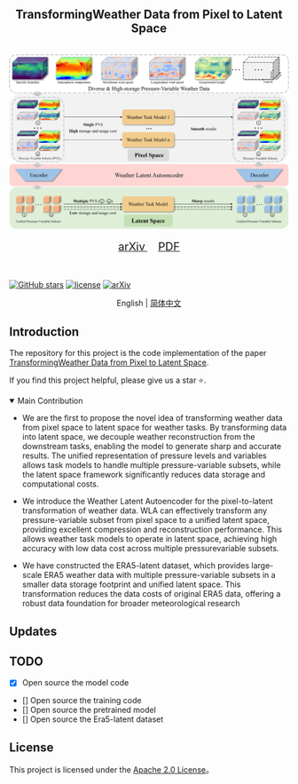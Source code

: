 <div align="center">
    <h2>
        TransformingWeather Data from Pixel to Latent Space
    </h2>
</div>
<br>

<div align="center">
  <img src="resources/weather_latent_autoencoder_overview.jpg" width="800"/>
</div>
<br>
<div align="center">
  <!-- <a href="https://kychen.me/RSMamba">
    <span style="font-size: 20px; ">项目主页</span>
  </a>
       -->
  <a href="">
    <span style="font-size: 20px; ">arXiv</span>
  </a>
      
  <a href="resources/weather_latent_autoencoder_arxiv.pdf">
    <span style="font-size: 20px; ">PDF</span>
  </a>
  <!--     
  <a href="https://huggingface.co/spaces/KyanChen/RSMamba">
    <span style="font-size: 20px; ">HFSpace</span>
  </a> -->
</div>
<br>
<br>

[![GitHub stars](https://badgen.net/github/stars/walking-shadow/Weather-Latent-Autoencoder)](https://github.com/walking-shadow/Weather-Latent-Autoencoder)
[![license](https://img.shields.io/badge/license-Apache--2.0-green)](LICENSE)
[![arXiv](https://img.shields.io/badge/-b31b1b.svg)]()

<!-- [![Hugging Face Spaces](https://img.shields.io/badge/%F0%9F%A4%97%20Hugging%20Face-Spaces-blue)](https://huggingface.co/spaces/KyanChen/RSMamba) -->

<!-- <br>
<br> -->

<div align="center">

English | [简体中文](README_Chinese.md)

</div>

## Introduction

The repository for this project is the code implementation of the paper [TransformingWeather Data from Pixel to Latent Space](ARXIV).

If you find this project helpful, please give us a star ⭐️.

<details open>
<summary>Main Contribution</summary>

- We are the first to propose the novel idea of transforming
weather data from pixel space to latent space for weather
tasks. By transforming data into latent space, we decouple
weather reconstruction from the downstream tasks,
enabling the model to generate sharp and accurate results.
The unified representation of pressure levels and variables
allows task models to handle multiple pressure-variable
subsets, while the latent space framework significantly
reduces data storage and computational costs.

- We introduce the Weather Latent Autoencoder for the
pixel-to-latent transformation of weather data. WLA can
effectively transform any pressure-variable subset from
pixel space to a unified latent space, providing excellent
compression and reconstruction performance. This allows
weather task models to operate in latent space, achieving
high accuracy with low data cost across multiple pressurevariable
subsets.

- We have constructed the ERA5-latent dataset, which
provides large-scale ERA5 weather data with multiple
pressure-variable subsets in a smaller data storage footprint
and unified latent space. This transformation reduces the data costs of original ERA5 data, offering a robust
data foundation for broader meteorological research


</details>

## Updates

<!-- 🌟 **2024.03.29** Released the RS-Mamba project

🌟 **2024.03.29** Released the code of models and training framwork -->

## TODO

- [X] Open source the model code
- [] Open source the training code
- [] Open source the pretrained model
- [] Open source the Era5-latent dataset


<!-- ## Citation

If you are using this project's code or performance benchmarks in your research, please refer to bibtex to reference RSMamba below.

```
@misc{zhao2024rsmamba,
      title={TransformingWeather Data from Pixel to Latent Space}, 
      author={Sijie Zhao and Hao Chen and Xueliang Zhang and Pengfeng Xiao and Lei Bai and Wanli Ouyang},
      year={2024},
      eprint={2404.02668},
      archivePrefix={arXiv},
      primaryClass={cs.CV}
}
``` -->

## License

This project is licensed under the [Apache 2.0 License](LICENSE)。
